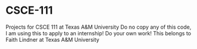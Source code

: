 # CSCE-111
Projects for CSCE 111 at Texas A&amp;M University
Do no copy any of this code, I am using this to apply to an internship! 
Do your own work!
This belongs to Faith Lindner at Texas A&M University
